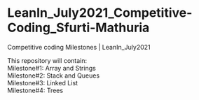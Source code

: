 # LeanIn_July2021_Competitive-Coding_Sfurti-Mathuria
Competitive coding Milestones | LeanIn_July2021

This repository will contain:\
Milestone#1: Array and Strings\
Milestone#2: Stack and Queues\
Milestone#3: Linked List\
Milestone#4: Trees
